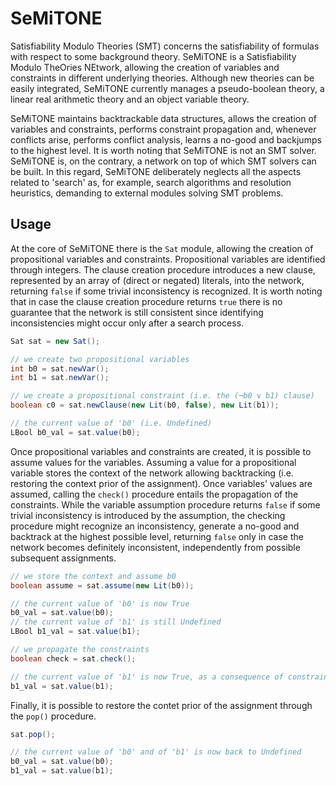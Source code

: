 # SeMiTONE

Satisfiability Modulo Theories (SMT) concerns the satisfiability of formulas with respect to some background theory.
SeMiTONE is a Satisfiability Modulo TheOries NEtwork, allowing the creation of variables and constraints in different underlying theories. Although new theories can be easily integrated, SeMiTONE currently manages a pseudo-boolean theory, a linear real arithmetic theory and an object variable theory.

SeMiTONE maintains backtrackable data structures, allows the creation of variables and constraints, performs constraint propagation and, whenever conflicts arise, performs conflict analysis, learns a no-good and backjumps to the highest level. It is worth noting that SeMiTONE is not an SMT solver. SeMiTONE is, on the contrary, a network on top of which SMT solvers can be built. In this regard, SeMiTONE deliberately neglects all the aspects related to 'search' as, for example, search algorithms and resolution heuristics, demanding to external modules solving SMT problems.

## Usage

At the core of SeMiTONE there is the `Sat` module, allowing the creation of propositional variables and constraints. Propositional variables are identified through integers. The clause creation procedure introduces a new clause, represented by an array of (direct or negated) literals, into the network, returning `false` if some trivial inconsistency is recognized. It is worth noting that in case the clause creation procedure returns `true` there is no guarantee that the network is still consistent since identifying inconsistencies might occur only after a search process.

```java
Sat sat = new Sat();

// we create two propositional variables
int b0 = sat.newVar();
int b1 = sat.newVar();

// we create a propositional constraint (i.e. the (¬b0 ∨ b1) clause)
boolean c0 = sat.newClause(new Lit(b0, false), new Lit(b1));

// the current value of 'b0' (i.e. Undefined)
LBool b0_val = sat.value(b0);
```

Once propositional variables and constraints are created, it is possible to assume values for the variables. Assuming a value for a propositional variable stores the context of the network allowing backtracking (i.e. restoring the context prior of the assignment). Once variables' values are assumed, calling the `check()` procedure entails the propagation of the constraints. While the variable assumption procedure returns `false` if some trivial inconsistency is introduced by the assumption, the checking procedure might recognize an inconsistency, generate a no-good and backtrack at the highest possible level, returning `false` only in case the network becomes definitely inconsistent, independently from possible subsequent assignments.

```java
// we store the context and assume b0
boolean assume = sat.assume(new Lit(b0));

// the current value of 'b0' is now True
b0_val = sat.value(b0);
// the current value of 'b1' is still Undefined
LBool b1_val = sat.value(b1);

// we propagate the constraints
boolean check = sat.check();

// the current value of 'b1' is now True, as a consequence of constraint propagation
b1_val = sat.value(b1);
```

Finally, it is possible to restore the contet prior of the assignment through the `pop()` procedure.

```java
sat.pop();

// the current value of 'b0' and of 'b1' is now back to Undefined
b0_val = sat.value(b0);
b1_val = sat.value(b1);
```